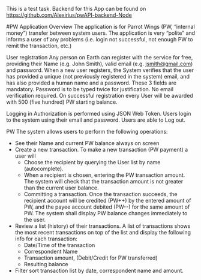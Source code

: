 This is a test task.
Backend for this App can be found on https://github.com/Alexirius/pwAPI-backend-Node

#PW Application Overview
The application is for Parrot Wings (PW, “internal money”) transfer between system users.
The application is very “polite” and informs a user of any problems (i.e. login not successful, not enough PW to remit the transaction, etc.)

User registration 
Any person on Earth can register with the service for free, providing their Name (e.g. John Smith), valid email (e.g. jsmith@gmail.com) and password. 
When a new user registers, the System verifies that the user has provided a unique (not previously registered in the system) email, and has also provided a human name and a password. These 3 fields are mandatory. Password is to be typed twice for justification. No email verification required.
On successful registration every User will be awarded with 500 (five hundred) PW starting balance.

Logging in
Authorization is performed using JSON Web Token.
Users login to the system using their email and password.
Users are able to Log out.

PW
The system allows users to perform the following operations:
- See their Name and current PW balance always on screen
- Create a new transaction. To make a new transaction (PW payment) a user will
  - Choose the recipient by querying the  User list by name (autocomplete). 
  - When a recipient is chosen, entering the PW transaction amount. The system will check that the transaction amount is not greater than the current user balance.
  - Committing a transaction. Once the transaction succeeds, the recipient account will be credited (PW++) by the entered amount of PW, and the payee account debited (PW--) for the same amount of PW. The system shall display PW balance changes immediately to the user.
- Review a list (history) of their transactions. A list of transactions shows the most recent transactions on top of the list and display the following info for each transaction:
  - Date/Time of the transaction
  - Correspondent Name
  - Transaction amount, (Debit/Credit  for PW transferred)
  - Resulting balance
- Filter sort transaction list by date, correspondent name and amount. 

